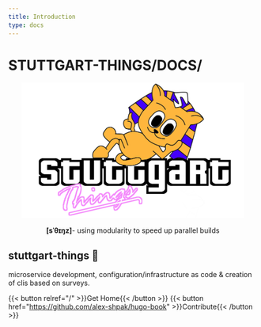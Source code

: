 ```yaml
---
title: Introduction
type: docs
---
```


# STUTTGART-THINGS/DOCS/

<div align="center">
  <p>
    <img src="sthings-city.png" alt="sthings" width="450" />
  </p>
  <p>
    <strong>[sˈθɪŋz]</strong>- using modularity to speed up parallel builds
  </p>
</div>

## stuttgart-things 🍿
microservice development, configuration/infrastructure as code & creation of clis based on surveys.

{{< button relref="/" >}}Get Home{{< /button >}} {{< button href="https://github.com/alex-shpak/hugo-book" >}}Contribute{{< /button >}}

